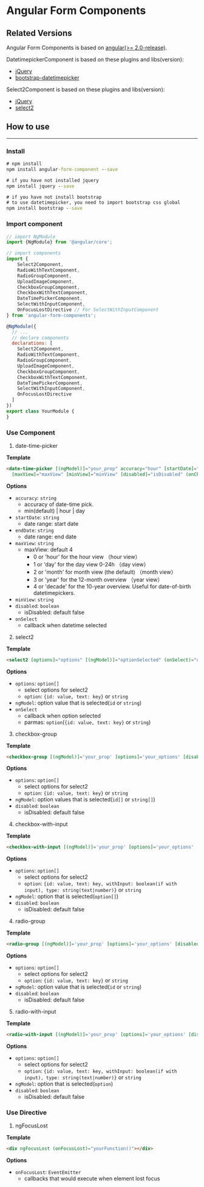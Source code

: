 # Angular Form Components

## Related Versions

Angular Form Components is based on [angular(>= 2.0-release)](https://angular.io/).

DatetimepickerComponent is based on these plugins and libs(version):
- [jQuery](https://jquery.com/)
- [bootstrap-datetimepicker](http://www.bootcss.com/p/bootstrap-datetimepicker/)

Select2Component is based on these plugins and libs(version):
- [jQuery](https://jquery.com/)
- [select2](https://select2.github.io/)

## How to use
---
### Install
``` cmd
# npm install
npm install angular-form-component --save

# if you have not installed jquery
npm install jquery --save

# if you have not install bootstrap
# to use datetimepicker, you need to import bootstrap css global
npm install bootstrap --save
```

### Import component

``` javascript
// import NgModule
import {NgModule} from '@angular/core';

// import components
import {
    Select2Component,
    RadioWithTextComponent,
    RadioGroupComponent,
    UploadImageComponent,
    CheckboxGroupComponent,
    CheckboxWithTextComponent,
    DateTimePickerComponent,
    SelectWithInputComponent,
    OnFocusLostDirective // For SelectWithInputComponent
} from 'angular-form-components';

@NgModule({
  // ...
  // declare components
  declarations: [
    Select2Component,
    RadioWithTextComponent,
    RadioGroupComponent,
    UploadImageComponent,
    CheckboxGroupComponent,
    CheckboxWithTextComponent,
    DateTimePickerComponent,
    SelectWithInputComponent,
    OnFocusLostDirective
  ]
})
export class YourModule {
}
```

### Use Component
1. date-time-picker

**Template**

``` html
<date-time-picker [(ngModel)]="your_prop" accuracy="hour" [startDate]="startDate" [endDate]="endDate" 
  [maxView]="maxView" [minView]="minView" [disabled]="isDisabled" (onChange)="change($event)" ></date-time-picker>
```

**Options**

- `accuracy`: `string`
  - accuracy of date-time pick. 
  - min(default) | hour | day
- `startDate`: `string`
  - date range: start date
- `endDate`: `string`
  - date range: end date
- `maxView`: `string`
  - maxView: default 4
    - 0 or 'hour' for the hour view （hour view）
    - 1 or 'day' for the day view 0-24h （day view）
    - 2 or 'month' for month view (the default) （month view）
    - 3 or 'year' for the 12-month overview （year view）
    - 4 or 'decade' for the 10-year overview. Useful for date-of-birth datetimepickers.
- `minView`: `string`
- `disabled`: `boolean`
  - isDisabled: default false
- `onSelect`
  - callback when datetime selected

2. select2

**Template**

``` html
<select2 [options]="options" [(ngModel)]="optionSelected" (onSelect)="onSelect($event)"></select2>
```

**Options**

- `options`: `option[]`
  - select options for select2
  - `option`: `{id: value, text: key}` or `string`
- `ngModel`: option value that is selected(`id` or `string`)
- `onSelect`
  - callback when option selected
  - parmas: `option`(`{id: value, text: key}` or `string`)

3. checkbox-group

**Template**

``` html
<checkbox-group [(ngModel)]='your_prop' [options]='your_options' [disabled]='your_condition' ></checkbox-group>
```

**Options**

- `options`: `option[]`
  - select options for select2
  - `option`: `{id: value, text: key}` or `string`
- `ngModel`: option values that is selected(`id[]` or `string[]`)
- `disabled`: `boolean`
  - isDisabled: default false

4. checkbox-with-input

**Template**

``` html
<checkbox-with-input [(ngModel)]='your_prop' [options]='your_options' [disabled]='your_condition' ></checkbox-with-input>
```

**Options**

- `options`: `option[]`
  - select options for select2
  - `option`: `{id: value, text: key, withInput: boolean(if with input), type: string(text|number)}` or `string`
- `ngModel`: option that is selected(`option[]`)
- `disabled`: `boolean`
  - isDisabled: default false

4. radio-group

**Template**

``` html
<radio-group [(ngModel)]='your_prop' [options]='your_options' [disabled]='your_condition' ></radio-group>
```

**Options**

- `options`: `option[]`
  - select options for select2
  - `option`: `{id: value, text: key}` or `string`
- `ngModel`: option value that is selected(`id` or `string`)
- `disabled`: `boolean`
  - isDisabled: default false

5. radio-with-input

**Template**

``` html
<radio-with-input [(ngModel)]='your_prop' [options]='your_options' [disabled]='your_condition' ></radio-with-input>
```

**Options**

- `options`: `option[]`
  - select options for select2
  - `option`: `{id: value, text: key, withInput: boolean(if with input), type: string(text|number)}` or `string`
- `ngModel`: option that is selected(`option`)
- `disabled`: `boolean`
  - isDisabled: default false

### Use Directive

1. ngFocusLost

**Template**

``` html
<div ngFocusLost (onFocusLost)="yourFunction()"></div>
```

**Options**

- `onFocusLost`: `EventEmitter`
  - callbacks that would execute when element lost focus
